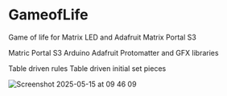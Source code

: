 # GameofLife
Game of life for Matrix LED and Adafruit Matrix Portal S3

Matric Portal S3 Arduino
Adafruit Protomatter and GFX libraries

Table driven rules
Table driven initial set pieces

![Screenshot 2025-05-15 at 09 46 09](https://github.com/user-attachments/assets/8dc49c3b-cdf5-4f6b-88a2-bed34a4aeff8)
